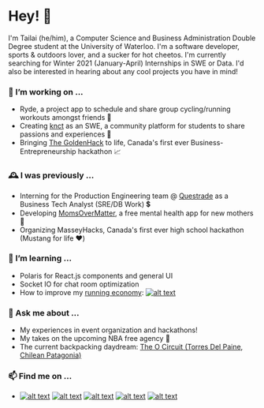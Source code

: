 
# Hey! 👋

I'm Tailai (he/him), a Computer Science and Business Administration Double Degree student at the University of Waterloo. I'm a software developer, sports & outdoors lover, and a sucker for hot cheetos. I'm currently searching for Winter 2021 (January-April) Internships in SWE or Data. I'd also be interested in hearing about any cool projects you have in mind!

### 🔭 I’m working on ...
- Ryde, a project app to schedule and share group cycling/running workouts amongst friends 🏃
- Creating [knct](https://knct.me/signup) as an SWE, a community platform for students to share passions and experiences 🐋
- Bringing [The GoldenHack](https://www.thegoldenhack.ca/) to life, Canada's first ever Business-Entrepreneurship hackathon 📈

### 🕰️ I was previously ...
- Interning for the Production Engineering team @ [Questrade](https://www.questrade.com/home) as a Business Tech Analyst (SRE/DB Work) 💲
- Developing [MomsOverMatter](https://momsovermatter.ca/), a free mental health app for new mothers 👶
- Organizing MasseyHacks, Canada's first ever high school hackathon (Mustang for life ❤️)

### 🌱 I’m learning ...
- Polaris for React.js components and general UI
- Socket IO for chat room optimization
- How to improve my [running economy](https://www.strava.com/athletes/54716391): [![alt text][6.1]][6]

### 💬 Ask me about ...
- My experiences in event organization and hackathons!
- My takes on the upcoming NBA free agency 🏀
- The current backpacking daydream: [The O Circuit (Torres Del Paine, Chilean Patagonia)](https://en.wikipedia.org/wiki/Torres_del_Paine_National_Park)

### 📫 Find me on ...

<!-- icons  -->

[1.1]: http://tailaiwang.me/assets/images/icon_twitter.png (Twitter)
[2.1]: http://tailaiwang.me/assets/images/icon_github.png (GitHub)
[3.1]: http://tailaiwang.me/assets/images/icon_web.png (Portfolio Website)
[4.1]: http://tailaiwang.me/assets/images/icon_linkedin.png (LinkedIn)
[5.1]: http://tailaiwang.me/assets/images/icon_devpost.png (Devpost)
[6.1]:  http://tailaiwang.me/assets/images/icon_strava.png (Strava)

<!-- links to social media accounts -->

[1]: http://www.twitter.com/tailaiwang
[2]: http://www.github.com/tailaiwang
[3]: http://tailaiwang.me/
[4]: https://www.linkedin.com/in/tailai-wang/
[5]: https://devpost.com/tailaiwang
[6]: https://www.strava.com/athletes/54716391

- [![alt text][1.1]][1]
  [![alt text][2.1]][2]
  [![alt text][3.1]][3]
  [![alt text][4.1]][4]
  [![alt text][5.1]][5]





